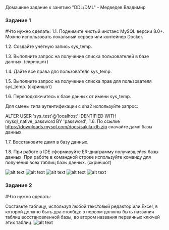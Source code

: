 Домашнее задание к занятию "DDL/DML" - Медведев Владимир


### Задание 1

#Что нужно сделать:
1.1. Поднимите чистый инстанс MySQL версии 8.0+. Можно использовать локальный сервер или контейнер Docker.

1.2. Создайте учётную запись sys_temp.

1.3. Выполните запрос на получение списка пользователей в базе данных. (скриншот)

1.4. Дайте все права для пользователя sys_temp.

1.5. Выполните запрос на получение списка прав для пользователя sys_temp. (скриншот)

1.6. Переподключитесь к базе данных от имени sys_temp.

Для смены типа аутентификации с sha2 используйте запрос:

ALTER USER 'sys_test'@'localhost' IDENTIFIED WITH mysql_native_password BY 'password';
1.6. По ссылке https://downloads.mysql.com/docs/sakila-db.zip скачайте дамп базы данных.

1.7. Восстановите дамп в базу данных.

1.8. При работе в IDE сформируйте ER-диаграмму получившейся базы данных. При работе в командной строке используйте команду для получения всех таблиц базы данных. (скриншот)

![alt text](https://github.com/vladimir-medvedev/dz_DDL-DML/blob/main/CREATE.png)
![alt text](https://github.com/vladimir-medvedev/dz_DDL-DML/blob/main/GRANTS.png)
![alt text](https://github.com/vladimir-medvedev/dz_DDL-DML/blob/main/Диаграмма.png)
![alt text](https://github.com/vladimir-medvedev/dz_DDL-DML/blob/main/Диаграмма1.png)
![alt text](https://github.com/vladimir-medvedev/dz_DDL-DML/blob/main/Диаграмма2.png)


### Задание 2

#Что нужно сделать:

Составьте таблицу, используя любой текстовый редактор или Excel, в которой должно быть два столбца: в первом должны быть названия таблиц восстановленной базы, во втором названия первичных ключей этих таблиц. 
![alt text](https://github.com/vladimir-medvedev/dz_DDL-DML/blob/main/Таблица.png)

